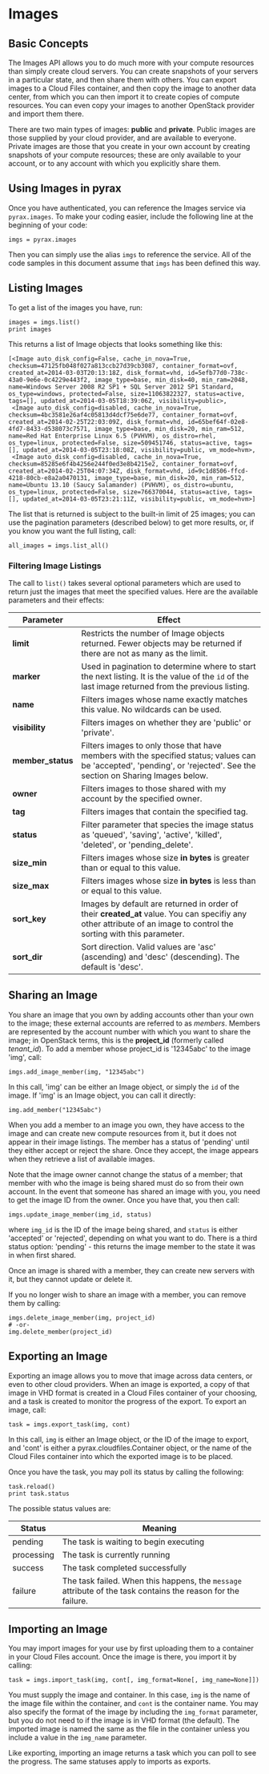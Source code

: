 # Images

## Basic Concepts
The Images API allows you to do much more with your compute resources than simply create cloud servers. You can create snapshots of your servers in a particular state, and then share them with others. You can export images to a Cloud Files container, and then copy the image to another data center, from which you can then import it to create copies of compute resources. You can even copy your images to another OpenStack provider and import them there.

There are two main types of images: **public** and **private**. Public images are those supplied by your cloud provider, and are available to everyone. Private images are those that you create in your own account by creating snapshots of your compute resources; these are only available to your account, or to any account with which you explicitly share them.


## Using Images in pyrax
Once you have authenticated, you can reference the Images service via `pyrax.images`. To make your coding easier, include the following line at the beginning of your code:

    imgs = pyrax.images

Then you can simply use the alias `imgs` to reference the service. All of the code samples in this document assume that `imgs` has been defined this way.


## Listing Images
To get a list of the images you have, run:

    images = imgs.list()
    print images

This returns a list of Image objects that looks something like this:

    [<Image auto_disk_config=False, cache_in_nova=True, checksum=47125fb048f027a813ccb27d39cb3087, container_format=ovf, created_at=2014-03-03T20:13:18Z, disk_format=vhd, id=5efb77d0-738c-43a0-9e6e-0c4229e443f2, image_type=base, min_disk=40, min_ram=2048, name=Windows Server 2008 R2 SP1 + SQL Server 2012 SP1 Standard, os_type=windows, protected=False, size=11063822327, status=active, tags=[], updated_at=2014-03-05T18:39:06Z, visibility=public>,
     <Image auto_disk_config=disabled, cache_in_nova=True, checksum=4bc3581e26af4c05813d4dcf75e6de77, container_format=ovf, created_at=2014-02-25T22:03:09Z, disk_format=vhd, id=65bef64f-02e8-4fd7-8433-d538073c7571, image_type=base, min_disk=20, min_ram=512, name=Red Hat Enterprise Linux 6.5 (PVHVM), os_distro=rhel, os_type=linux, protected=False, size=509451746, status=active, tags=[], updated_at=2014-03-05T23:18:08Z, visibility=public, vm_mode=hvm>,
     <Image auto_disk_config=disabled, cache_in_nova=True, checksum=85285e6f4b4256e244f0ed3e8b4215e2, container_format=ovf, created_at=2014-02-25T04:07:34Z, disk_format=vhd, id=9c1d8506-ffcd-4218-80cb-e8a2a0470131, image_type=base, min_disk=20, min_ram=512, name=Ubuntu 13.10 (Saucy Salamander) (PVHVM), os_distro=ubuntu, os_type=linux, protected=False, size=766370044, status=active, tags=[], updated_at=2014-03-05T23:21:11Z, visibility=public, vm_mode=hvm>]

The list that is returned is subject to the built-in limit of 25 images; you can use the pagination parameters (described below) to get more results, or, if you know you want the full listing, call:

    all_images = imgs.list_all()


### Filtering Image Listings
The call to `list()` takes several optional parameters which are used to return just the images that meet the specified values. Here are the available parameters and their effects:

Parameter | Effect
-------- | -----
**limit** | Restricts the number of Image objects returned. Fewer objects may be returned if there are not as many as the limit.
**marker** | Used in pagination to determine where to start the next listing. It is the value of the `id` of the last image returned from the previous listing.
**name** | Filters images whose name exactly matches this value. No wildcards can be used.
**visibility** | Filters images on whether they are 'public' or 'private'.
**member_status** | Filters images to only those that have members with the specified status; values can be 'accepted', 'pending', or 'rejected'. See the section on Sharing Images below.
**owner** | Filters images to those shared with my account by the specified owner.
**tag** | Filters images that contain the specified tag.
**status** | Filter parameter that species the image status as 'queued', 'saving', 'active', 'killed', 'deleted', or 'pending_delete'.
**size_min** | Filters images whose size **in bytes** is greater than or equal to this value.
**size_max** | Filters images whose size **in bytes** is less than or equal to this value. 
**sort_key** | Images by default are returned in order of their **created_at** value. You can specifiy any other attribute of an image to control the sorting with this parameter.
**sort_dir** | Sort direction. Valid values are 'asc' (ascending) and 'desc' (descending). The default is 'desc'.


## Sharing an Image
You share an image that you own by adding accounts other than your own to the image; these external accounts are referred to as _members_. Members are represented by the account number with which you want to share the image; in OpenStack terms, this is the **project_id** (formerly called _tenant_id_). To add a member whose project_id is '12345abc' to the image 'img', call:

    imgs.add_image_member(img, "12345abc")

In this call, 'img' can be either an Image object, or simply the `id` of the image. If 'img' is an Image object, you can call it directly:

    img.add_member("12345abc")

When you add a member to an image you own, they have access to the image and can create new compute resources from it, but it does not appear in their image listings. The member has a status of 'pending' until they either accept or reject the share. Once they accept, the image appears when they retrieve a list of available images.

Note that the image owner cannot change the status of a member; that member with who the image is being shared must do so from their own account. In the event that someone has shared an image with you, you need to get the image ID from the owner. Once you have that, you then call:

    imgs.update_image_member(img_id, status)

where `img_id` is the ID of the image being shared, and `status` is either 'accepted' or 'rejected', depending on what you want to do. There is a third status option: 'pending' - this returns the image member to the state it was in when first shared.

Once an image is shared with a member, they can create new servers with it, but they cannot update or delete it.

If you no longer wish to share an image with a member, you can remove them by calling:

    imgs.delete_image_member(img, project_id)
    # -or-
    img.delete_member(project_id)
    

## Exporting an Image
Exporting an image allows you to move that image across data centers, or even to other cloud providers. When an image is exported, a copy of that image in VHD format is created in a Cloud Files container of your choosing, and a task is created to monitor the progress of the export. To export an image, call:

    task = imgs.export_task(img, cont)

In this call, `img` is either an Image object, or the ID of the image to export, and 'cont' is either a pyrax.cloudfiles.Container object, or the name of the Cloud Files container into which the exported image is to be placed.

Once you have the task, you may poll its status by calling the following:

    task.reload()
    print task.status

The possible status values are:

Status | Meaning
------ | -------
pending | The task is waiting to begin executing
processing | The task is currently running
success | The task completed successfully
failure | The task failed. When this happens, the `message` attribute of the task contains the reason for the failure.

## Importing an Image
You may import images for your use by first uploading them to a container in your Cloud Files account. Once the image is there, you import it by calling:

    task = imgs.import_task(img, cont[, img_format=None[, img_name=None]])

You must supply the image and container. In this case, `img` is the name of the image file within the container, and `cont` is the container name. You may also specify the format of the image by including the `img_format` parameter, but you do not need to if the image is in VHD format (the default). The imported image is named the same as the file in the container unless you include a value in the `img_name` parameter.

Like exporting, importing an image returns a task which you can poll to see the progress. The same statuses apply to imports as exports.
